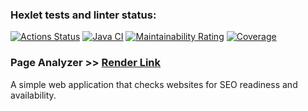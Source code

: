 ### Hexlet tests and linter status:
[![Actions Status](https://github.com/rogatin-av/java-project-72/actions/workflows/hexlet-check.yml/badge.svg)](https://github.com/rogatin-av/java-project-72/actions)
[![Java CI](https://github.com/rogatin-av/java-project-72/actions/workflows/build.yml/badge.svg)](https://github.com/rogatin-av/java-project-72/actions/workflows/build.yml)
[![Maintainability Rating](https://sonarcloud.io/api/project_badges/measure?project=rogatin-av_java-project-72&metric=sqale_rating)](https://sonarcloud.io/summary/new_code?id=rogatin-av_java-project-72)
[![Coverage](https://sonarcloud.io/api/project_badges/measure?project=rogatin-av_java-project-72&metric=coverage)](https://sonarcloud.io/summary/new_code?id=rogatin-av_java-project-72)

### Page Analyzer >> [Render Link](https://java-project-72-xm0u.onrender.com/)

A simple web application that checks websites for SEO readiness and availability.
